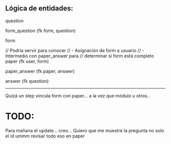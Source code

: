
## Lógica de entidades:

question

form_question (fk form, question)

form

// Podría servir para conocer
// - Asignación de form a usuario
// - Intermedio con paper_answer para
//   determinar si form está completo
paper (fk user, form)

paper_answer (fk paper, answer)

answer (fk question)

---

Quizá un step vincula form con paper... a la vez que módulo u otros..

# TODO:
Para mañana el update... creo...
Quiero que me muestre la pregunta no solo el id
ummm revisar todo eso en paper
